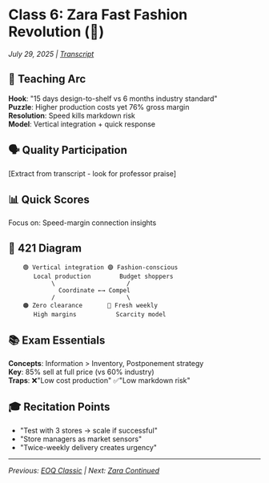 # Class 6: Zara Fast Fashion Revolution (👗)
*July 29, 2025 | [Transcript](6nvx(👗)15778_intro_ops_otter_ai.md)*

## 🎯 Teaching Arc
**Hook**: "15 days design-to-shelf vs 6 months industry standard"  
**Puzzle**: Higher production costs yet 76% gross margin  
**Resolution**: Speed kills markdown risk  
**Model**: Vertical integration + quick response

## 🗣️ Quality Participation
[Extract from transcript - look for professor praise]

## 📊 Quick Scores
Focus on: Speed-margin connection insights

## 🔗 421 Diagram
```
    🟢 Vertical integration 🟣 Fashion-conscious
       Local production        Budget shoppers
            \                    /
              Coordinate ←→ Compel
            /                    \
    🟠 Zero clearance       🔴 Fresh weekly
       High margins           Scarcity model
```

## 📚 Exam Essentials
**Concepts**: Information > Inventory, Postponement strategy  
**Key**: 85% sell at full price (vs 60% industry)  
**Traps**: ❌"Low cost production" ✅"Low markdown risk"

## 🎓 Recitation Points
- "Test with 3 stores → scale if successful"
- "Store managers as market sensors"
- "Twice-weekly delivery creates urgency"

---
*Previous: [EOQ Classic](5🗞️_EOQ_Classic.md) | Next: [Zara Continued](7👗_Zara_Continued.md)*